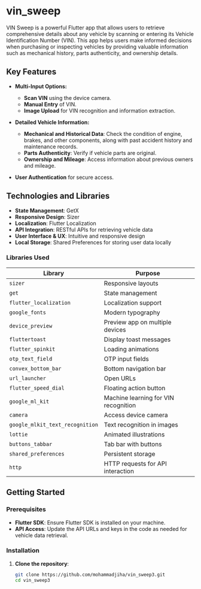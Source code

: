 # vin_sweep

VIN Sweep is a powerful Flutter app that allows users to retrieve comprehensive details about any vehicle by scanning or entering its Vehicle Identification Number (VIN). This app helps users make informed decisions when purchasing or inspecting vehicles by providing valuable information such as mechanical history, parts authenticity, and ownership details.

## Key Features

- **Multi-Input Options:**
    - **Scan VIN** using the device camera.
    - **Manual Entry** of VIN.
    - **Image Upload** for VIN recognition and information extraction.

- **Detailed Vehicle Information:**
    - **Mechanical and Historical Data**: Check the condition of engine, brakes, and other components, along with past accident history and maintenance records.
    - **Parts Authenticity**: Verify if vehicle parts are original.
    - **Ownership and Mileage**: Access information about previous owners and mileage.

- **User Authentication** for secure access.

## Technologies and Libraries

- **State Management**: GetX
- **Responsive Design**: Sizer
- **Localization**: Flutter Localization
- **API Integration**: RESTful APIs for retrieving vehicle data
- **User Interface & UX**: Intuitive and responsive design
- **Local Storage**: Shared Preferences for storing user data locally

### Libraries Used

| Library                  | Purpose                                   |
|--------------------------|-------------------------------------------|
| `sizer`                  | Responsive layouts                        |
| `get`                    | State management                          |
| `flutter_localization`   | Localization support                      |
| `google_fonts`           | Modern typography                         |
| `device_preview`         | Preview app on multiple devices           |
| `fluttertoast`           | Display toast messages                    |
| `flutter_spinkit`        | Loading animations                        |
| `otp_text_field`         | OTP input fields                          |
| `convex_bottom_bar`      | Bottom navigation bar                     |
| `url_launcher`           | Open URLs                                 |
| `flutter_speed_dial`     | Floating action button                    |
| `google_ml_kit`          | Machine learning for VIN recognition      |
| `camera`                 | Access device camera                      |
| `google_mlkit_text_recognition` | Text recognition in images          |
| `lottie`                 | Animated illustrations                    |
| `buttons_tabbar`         | Tab bar with buttons                      |
| `shared_preferences`     | Persistent storage                        |
| `http`                   | HTTP requests for API interaction         |

## Getting Started

### Prerequisites

- **Flutter SDK**: Ensure Flutter SDK is installed on your machine.
- **API Access**: Update the API URLs and keys in the code as needed for vehicle data retrieval.

### Installation

1. **Clone the repository**:
   ```bash
   git clone https://github.com/mohammadjiha/vin_sweep3.git
   cd vin_sweep3